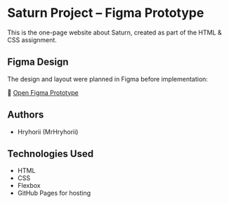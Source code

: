 # Saturn Project – Figma Prototype

This is the one-page website about Saturn, created as part of the HTML & CSS assignment.

## Figma Design

The design and layout were planned in Figma before implementation:

🔗 [Open Figma Prototype](https://www.figma.com/design/pDqpEEoJW6j52QEdogf9VZ/HTML-CSS-3-Planet-Project?node-id=0-1&t=XVUs2wXoAthCuLk9-1)

## Authors

- Hryhorii (MrHryhorii)

## Technologies Used

- HTML
- CSS
- Flexbox
- GitHub Pages for hosting